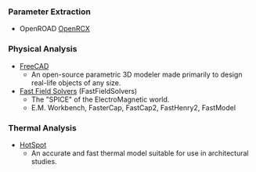 ### Parameter Extraction
- OpenROAD [OpenRCX](https://github.com/The-OpenROAD-Project/OpenRCX)

### Physical Analysis
 - [FreeCAD](https://www.freecadweb.org/)
   - An open-source parametric 3D modeler made primarily to design real-life objects of any size.
 - [Fast Field Solvers](https://www.fastfieldsolvers.com/) (FastFieldSolvers)
   - The "SPICE" of the ElectroMagnetic world.
   - E.M. Workbench, FasterCap, FastCap2, FastHenry2, FastModel

### Thermal Analysis
- [HotSpot](http://lava.cs.virginia.edu/HotSpot/)
  - An accurate and fast thermal model suitable for use in architectural studies.
